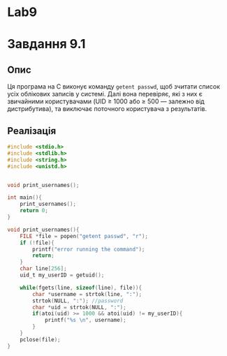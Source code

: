 # Lab9

# Завдання 9.1

## Опис

Ця програма на C виконує команду `getent passwd`, щоб зчитати список усіх облікових записів у системі. Далі вона перевіряє, які з них є звичайними користувачами (UID ≥ 1000 або ≥ 500 — залежно від дистрибутива), та виключає поточного користувача з результатів.

## Реалізація 

``` C
#include <stdio.h>
#include <stdlib.h>
#include <string.h>
#include <unistd.h>


void print_usernames();

int main(){
	print_usernames();
	return 0;
}

void print_usernames(){
	FILE *file = popen("getent passwd", "r");
	if (!file){
		printf("error running the command");
		return;
	}
	char line[256];
	uid_t my_userID = getuid();

	while(fgets(line, sizeof(line), file)){
		char *username = strtok(line, ":");
		strtok(NULL, ":"); //password
		char *uid = strtok(NULL, ":");
		if(atoi(uid) >= 1000 && atoi(uid) != my_userID){
			printf("%s \n", username);
		}
	}
	pclose(file);
}
```
